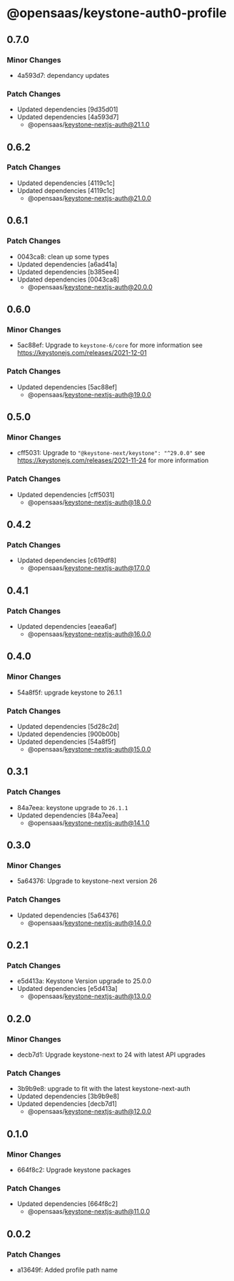 # @opensaas/keystone-auth0-profile

## 0.7.0

### Minor Changes

- 4a593d7: dependancy updates

### Patch Changes

- Updated dependencies [9d35d01]
- Updated dependencies [4a593d7]
  - @opensaas/keystone-nextjs-auth@21.1.0

## 0.6.2

### Patch Changes

- Updated dependencies [4119c1c]
- Updated dependencies [4119c1c]
  - @opensaas/keystone-nextjs-auth@21.0.0

## 0.6.1

### Patch Changes

- 0043ca8: clean up some types
- Updated dependencies [a6ad41a]
- Updated dependencies [b385ee4]
- Updated dependencies [0043ca8]
  - @opensaas/keystone-nextjs-auth@20.0.0

## 0.6.0

### Minor Changes

- 5ac88ef: Upgrade to `keystone-6/core` for more information see https://keystonejs.com/releases/2021-12-01

### Patch Changes

- Updated dependencies [5ac88ef]
  - @opensaas/keystone-nextjs-auth@19.0.0

## 0.5.0

### Minor Changes

- cff5031: Upgrade to `"@keystone-next/keystone": "^29.0.0"` see https://keystonejs.com/releases/2021-11-24 for more information

### Patch Changes

- Updated dependencies [cff5031]
  - @opensaas/keystone-nextjs-auth@18.0.0

## 0.4.2

### Patch Changes

- Updated dependencies [c619df8]
  - @opensaas/keystone-nextjs-auth@17.0.0

## 0.4.1

### Patch Changes

- Updated dependencies [eaea6af]
  - @opensaas/keystone-nextjs-auth@16.0.0

## 0.4.0

### Minor Changes

- 54a8f5f: upgrade keystone to 26.1.1

### Patch Changes

- Updated dependencies [5d28c2d]
- Updated dependencies [900b00b]
- Updated dependencies [54a8f5f]
  - @opensaas/keystone-nextjs-auth@15.0.0

## 0.3.1

### Patch Changes

- 84a7eea: keystone upgrade to `26.1.1`
- Updated dependencies [84a7eea]
  - @opensaas/keystone-nextjs-auth@14.1.0

## 0.3.0

### Minor Changes

- 5a64376: Upgrade to keystone-next version 26

### Patch Changes

- Updated dependencies [5a64376]
  - @opensaas/keystone-nextjs-auth@14.0.0

## 0.2.1

### Patch Changes

- e5d413a: Keystone Version upgrade to 25.0.0
- Updated dependencies [e5d413a]
  - @opensaas/keystone-nextjs-auth@13.0.0

## 0.2.0

### Minor Changes

- decb7d1: Upgrade keystone-next to 24 with latest API upgrades

### Patch Changes

- 3b9b9e8: upgrade to fit with the latest keystone-next-auth
- Updated dependencies [3b9b9e8]
- Updated dependencies [decb7d1]
  - @opensaas/keystone-nextjs-auth@12.0.0

## 0.1.0

### Minor Changes

- 664f8c2: Upgrade keystone packages

### Patch Changes

- Updated dependencies [664f8c2]
  - @opensaas/keystone-nextjs-auth@11.0.0

## 0.0.2

### Patch Changes

- a13649f: Added profile path name
